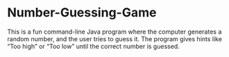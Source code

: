 # Number-Guessing-Game
This is a fun command-line Java program where the computer generates a random number, and the user tries to guess it. The program gives hints like “Too high” or “Too low” until the correct number is guessed.
